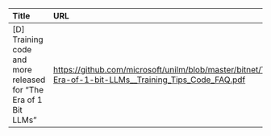 | Title                                                           | URL                                                                                                     |   Score | Date                |
|:----------------------------------------------------------------|:--------------------------------------------------------------------------------------------------------|--------:|:--------------------|
| [D] Training code and more released for “The Era of 1 Bit LLMs” | https://github.com/microsoft/unilm/blob/master/bitnet/The-Era-of-1-bit-LLMs__Training_Tips_Code_FAQ.pdf |     108 | 2024-03-21 10:09:04 |